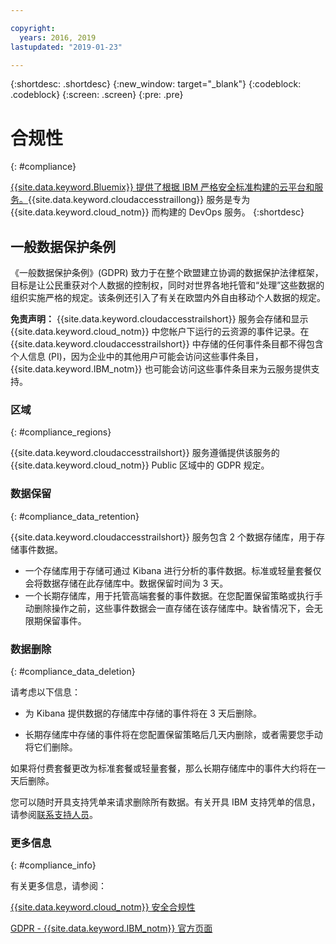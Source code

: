 ```yaml
---

copyright:
  years: 2016, 2019
lastupdated: "2019-01-23"

---
```



{:shortdesc: .shortdesc}
{:new_window: target="_blank"}
{:codeblock: .codeblock}
{:screen: .screen}
{:pre: .pre}


# 合规性
{: #compliance}

[{{site.data.keyword.Bluemix}} 提供了根据 IBM 严格安全标准构建的云平台和服务。](/docs/security/compliance.html#compliance){{site.data.keyword.cloudaccesstraillong}} 服务是专为 {{site.data.keyword.cloud_notm}} 而构建的 DevOps 服务。
{:shortdesc}


## 一般数据保护条例

《一般数据保护条例》(GDPR) 致力于在整个欧盟建立协调的数据保护法律框架，目标是让公民重获对个人数据的控制权，同时对世界各地托管和“处理”这些数据的组织实施严格的规定。该条例还引入了有关在欧盟内外自由移动个人数据的规定。 

**免责声明：** {{site.data.keyword.cloudaccesstrailshort}} 服务会存储和显示 {{site.data.keyword.cloud_notm}} 中您帐户下运行的云资源的事件记录。在 {{site.data.keyword.cloudaccesstrailshort}} 中存储的任何事件条目都不得包含个人信息 (PI)，因为企业中的其他用户可能会访问这些事件条目，{{site.data.keyword.IBM_notm}} 也可能会访问这些事件条目来为云服务提供支持。

### 区域
{: #compliance_regions}

{{site.data.keyword.cloudaccesstrailshort}} 服务遵循提供该服务的 {{site.data.keyword.cloud_notm}} Public 区域中的 GDPR 规定。


### 数据保留
{: #compliance_data_retention}

{{site.data.keyword.cloudaccesstrailshort}} 服务包含 2 个数据存储库，用于存储事件数据。 

* 一个存储库用于存储可通过 Kibana 进行分析的事件数据。标准或轻量套餐仅会将数据存储在此存储库中。数据保留时间为 3 天。
* 一个长期存储库，用于托管高端套餐的事件数据。在您配置保留策略或执行手动删除操作之前，这些事件数据会一直存储在该存储库中。缺省情况下，会无限期保留事件。


### 数据删除
{: #compliance_data_deletion}

请考虑以下信息：

* 为 Kibana 提供数据的存储库中存储的事件将在 3 天后删除。

* 长期存储库中存储的事件将在您配置保留策略后几天内删除，或者需要您手动将它们删除。 



如果将付费套餐更改为标准套餐或轻量套餐，那么长期存储库中的事件大约将在一天后删除。

您可以随时开具支持凭单来请求删除所有数据。有关开具 IBM 支持凭单的信息，请参阅[联系支持人员](/docs/get-support/howtogetsupport.html#getting-customer-support)。



### 更多信息
{: #compliance_info}

有关更多信息，请参阅：

[{{site.data.keyword.cloud_notm}} 安全合规性](/docs/security/compliance.html#compliance)

[GDPR - {{site.data.keyword.IBM_notm}} 官方页面](https://www.ibm.com/data-responsibility/gdpr/)



